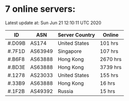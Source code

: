 # 7 online servers:

Latest update at: Sun Jun 21 12:10:11 UTC 2020

| ID | ASN | Server Country | Online |
| -- | --- | -------------- | ------ |
| #.D09B | AS174 | United States | 101 hrs |
| #.7F1D | AS63949 | Singapore | 107 hrs |
| #.B6F8 | AS63888 | Hong Kong | 2670 hrs |
| #.BD3E | AS63888 | Hong Kong | 3739 hrs |
| #.1278 | AS23033 | United States | 155 hrs |
| #.33B9 | AS63888 | Hong Kong | 16 hrs |
| #.1F2B | AS49392 | Russia | 15 hrs |

